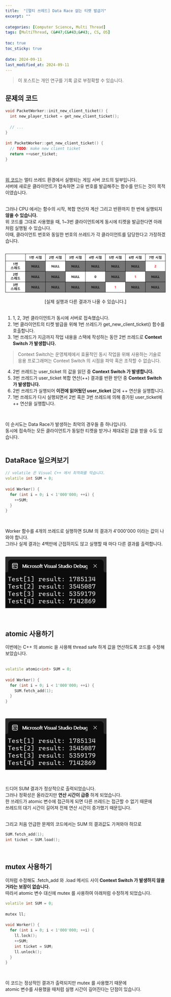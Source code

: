 ```yaml
---
title:  "[멀티 쓰레드] Data Race 없는 티켓 발급기"
excerpt: ""

categories: [Computer Science, Multi Thread]
tags: [MultiThread, C&#47;C&#43;&#43;, CS, OS]

toc: true
toc_sticky: true
 
date: 2024-09-11
last_modified_at: 2024-09-11
---
```


> 이 포스트는 개인 연구를 기록 글로 부정확할 수 있습니다.

## 문제의 코드 

```c++
void PacketWorker::init_new_client_ticket() {
  int new_player_ticket = get_new_client_ticket();

  // ...
}

int PacketWorker::get_new_client_ticket() {
  // TODO: make new client ticket
  return ++user_ticket;
}
```

<br/>

[위 코드](https://github.com/Mgcllee/PokeHunter/blob/f55dfcb26e4dfe95dd4deed97fe2813522de2eed/PokeHunter_Server/MainServer/PacketWorker.cpp#L91)는 멀티 쓰레드 환경에서 실행되는 게임 서버 코드의 일부입니다.  
서버에 새로운 클라이언트가 접속하면 고유 번호를 발급해주는 함수를 만드는 것이 목적이였습니다.  
<br/>

그러나 CPU 에서는 함수의 시작, 복합 연산자 계산 그리고 반환까지 한 번에 실행되지 **않을 수 있습니다.**  
위 코드를 그대로 사용했을 때, 1~3번 클라이언트에게 동시에 티켓을 발급한다면 아래처럼 실행될 수 있습니다.  
이때, 클라이언트 번호와 동일한 번호의 쓰레드가 각 클라이언트를 담당한다고 가정하겠습니다.  
<br/>

![DataRace01](/assets/img/MultiThread/DataRace_01.png)  

<center>[실제 실행과 다른 결과가 나올 수 있습니다.]</center>

<br/>

1. 1, 2, 3번 클라이언트가 동시에 서버로 접속했습니다.  
2. 1번 클라이언트의 티켓 발급을 위해 1번 쓰레드가 get_new_client_ticket() 함수를 호출합니다.  
3. 1번 쓰레드가 지금까지 작업 내용을 스택에 작성하는 동안 2번 쓰레드로 **Context Switch 가 발생합니다.**  

> Context Switch는 운영체제에서 효율적인 동시 작업을 위해 사용하는 기술로  
> 응용 프로그래머는 Context Switch 의 시점을 파악 혹은 조작할 수 없습니다.  

4. 2번 쓰레드는 user_ticket 의 값을 읽던 중 **Context Switch 가 발생합니다.**  
5. 3번 쓰레드가 user_ticket 복합 연산(++) 결과를 반환 받던 중 **Context Switch 가 발생합니다.**  
6. 2번 쓰레드가 실행되어 **이전에 읽어뒀던 user_ticket** 값에 ++ 연산을 실행합니다.  
7. 1번 쓰레드가 다시 실행되면서 2번 혹은 3번 쓰레드에 의해 증가된 user_ticket에 ++ 연산을 실행합니다.  

<br/>

이 순서도는 Data Race가 발생하는 최악의 경우들 중 하나입니다.  
동시에 접속하는 모든 클라이언트가 동일한 티켓을 받거나 제대로된 값을 받을 수도 있습니다.  
<br/>

## DataRace 일으켜보기

```c++
// volatile 은 Visual C++ 에서 최적화를 막습니다.
volatile int SUM = 0;

void Worker() {
  for (int i = 0; i < 1'000'000; ++i) {
    ++SUM;
  }
}
```
<br/>

Worker 함수를 4개의 쓰레드로 실행하면 SUM 의 결과가 4'000'000 이라는 값이 나와야 합니다.  
그러나 실제 결과는 4백만에 근접하지도 않고 실행할 때 마다 다른 결과를 출력합니다.  
<br/>

![DataRace_02](/assets/img/MultiThread/DataRace_02.png)  

<br/>

## atomic 사용하기

이번에는 C++ 의 atomic 을 사용해 thread safe 하게 값을 연산하도록 코드를 수정해 보았습니다.  
<br/>

```c++
volatile atomic<int> SUM = 0;

void Worker() {
  for (int i = 0; i < 1'000'000; ++i) {
    SUM.fetch_add(1);
  }
}
```

<br/>

![DataRace_02](/assets/img/MultiThread/DataRace_02.png)  

<br/>

드디어 SUM 결과가 정상적으로 출력되었습니다.  
그러나 정확성은 올라갔지만 **연산 시간이 급증** 하게 되었습니다.  
한 쓰레드가 atomic 변수에 접근하게 되면 다른 쓰레드는 접근할 수 없기 때문에  
쓰레드의 대기 시간이 길어져 전체 연산 시간이 증가했기 때문입니다.  
<br/>

그리고 처음 언급한 문제의 코드에서는 SUM 의 결과값도 가져와야 하므로  

```c++
SUM.fetch_add(1);
int ticket = SUM.load();
```

<br/>

## mutex 사용하기

이처럼 수정해도 .fetch_add 와 .load 메서드 사이 **Context Switch 가 발생하지 않을 거라는 보장이 없습니다.**  
따라서 atomic 변수 대신에 mutex 를 사용하여 아래처럼 수정하게 되었습니다.  

```c++
volatile int SUM = 0;

mutex ll;

void Worker() {
  for (int i = 0; i < 1'000'000; ++i) {
    ll.lock();
    ++SUM;
    int ticket = SUM;
    ll.unlock();
  }
}
```

<br/>

이 코드는 정상적인 결과가 출력되지만 mutex 를 사용했기 때문에  
atomic 변수를 사용했을 때처럼 실행 시간이 길어진다는 단점이 있습니다.  
<br/>
